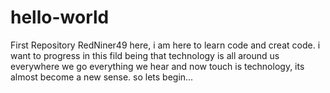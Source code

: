 # hello-world
First Repository 
RedNiner49 here, i am here to learn code and creat code. i want to progress in this fild being that technology is all around us everywhere we go everything we hear and now touch is technology, its almost become a new sense. so lets begin...
